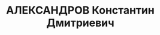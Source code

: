 ---
title: АЛЕКСАНДРОВ Константин Дмитриевич
description: 'Род. в 1907, Рязань, русский, обр.: среднее техническое, б/п. Проживал:
  Рязань, 1-й Пионерский пер., д. 2. Уволен с должности старшего электромеханика на
  5-м участке службы связи Ленинской ж.д. 28 августа 1937 г.

  Арестован 09.09.1937. Обв.: вредительство. Приговор: ВК ВС СССР, 16.11.1937 – ВМН.
  Расстрелян 16.11.1937, г.Москва.

  Реабилитирован ВК ВС СССР 30.05.1957'
---